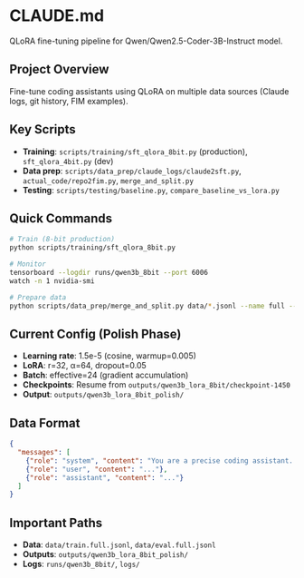 # CLAUDE.md

QLoRA fine-tuning pipeline for Qwen/Qwen2.5-Coder-3B-Instruct model.

## Project Overview
Fine-tune coding assistants using QLoRA on multiple data sources (Claude logs, git history, FIM examples).

## Key Scripts
- **Training**: `scripts/training/sft_qlora_8bit.py` (production), `sft_qlora_4bit.py` (dev)
- **Data prep**: `scripts/data_prep/claude_logs/claude2sft.py`, `actual_code/repo2fim.py`, `merge_and_split.py`
- **Testing**: `scripts/testing/baseline.py`, `compare_baseline_vs_lora.py`

## Quick Commands
```bash
# Train (8-bit production)
python scripts/training/sft_qlora_8bit.py

# Monitor
tensorboard --logdir runs/qwen3b_8bit --port 6006
watch -n 1 nvidia-smi

# Prepare data
python scripts/data_prep/merge_and_split.py data/*.jsonl --name full --eval_frac 0.15
```

## Current Config (Polish Phase)
- **Learning rate**: 1.5e-5 (cosine, warmup=0.005)
- **LoRA**: r=32, α=64, dropout=0.05
- **Batch**: effective=24 (gradient accumulation)
- **Checkpoints**: Resume from `outputs/qwen3b_lora_8bit/checkpoint-1450`
- **Output**: `outputs/qwen3b_lora_8bit_polish/`

## Data Format
```json
{
  "messages": [
    {"role": "system", "content": "You are a precise coding assistant..."},
    {"role": "user", "content": "..."},
    {"role": "assistant", "content": "..."}
  ]
}
```

## Important Paths
- **Data**: `data/train.full.jsonl`, `data/eval.full.jsonl`
- **Outputs**: `outputs/qwen3b_lora_8bit_polish/`
- **Logs**: `runs/qwen3b_8bit/`, `logs/`